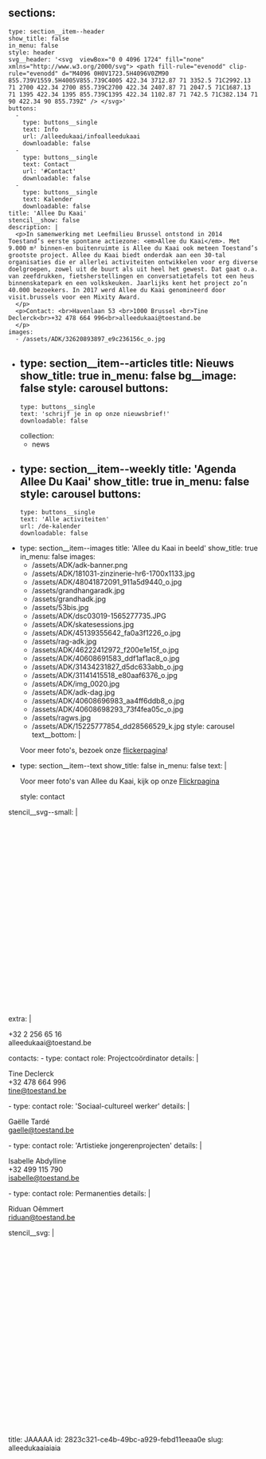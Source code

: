 sections:
  -
    type: section__item--header
    show_title: false
    in_menu: false
    style: header
    svg__header: '<svg  viewBox="0 0 4096 1724" fill="none" xmlns="http://www.w3.org/2000/svg"> <path fill-rule="evenodd" clip-rule="evenodd" d="M4096 0H0V1723.5H4096V0ZM90 855.739V1559.5H4005V855.739C4005 422.34 3712.87 71 3352.5 71C2992.13 71 2700 422.34 2700 855.739C2700 422.34 2407.87 71 2047.5 71C1687.13 71 1395 422.34 1395 855.739C1395 422.34 1102.87 71 742.5 71C382.134 71 90 422.34 90 855.739Z" /> </svg>'
    buttons:
      -
        type: buttons__single
        text: Info
        url: /alleedukaai/infoalleedukaai
        downloadable: false
      -
        type: buttons__single
        text: Contact
        url: '#Contact'
        downloadable: false
      -
        type: buttons__single
        text: Kalender
        downloadable: false
    title: 'Allee Du Kaai'
    stencil__show: false
    description: |
      <p>In samenwerking met Leefmilieu Brussel ontstond in 2014 Toestand’s eerste spontane actiezone: <em>Allee du Kaai</em>. Met 9.000 m² binnen-en buitenruimte is Allee du Kaai ook meteen Toestand’s grootste project. Allee du Kaai biedt onderdak aan een 30-tal organisaties die er allerlei activiteiten ontwikkelen voor erg diverse doelgroepen, zowel uit de buurt als uit heel het gewest. Dat gaat o.a. van zeefdrukken, fietsherstellingen en conversatietafels tot een heus binnenskatepark en een volkskeuken. Jaarlijks kent het project zo’n 40.000 bezoekers. In 2017 werd Allee du Kaai genomineerd door visit.brussels voor een Mixity Award.
      </p>
      <p>Contact: <br>Havenlaan 53 <br>1000 Brussel <br>Tine Declerck<br>+32 478 664 996<br>alleedukaai@toestand.be
      </p>
    images:
      - /assets/ADK/32620893897_e9c236156c_o.jpg
  -
    type: section__item--articles
    title: Nieuws
    show_title: true
    in_menu: false
    bg__image: false
    style: carousel
    buttons:
      -
        type: buttons__single
        text: 'schrijf je in op onze nieuwsbrief!'
        downloadable: false
    collection:
      - news
  -
    type: section__item--weekly
    title: 'Agenda Allee Du Kaai'
    show_title: true
    in_menu: false
    style: carousel
    buttons:
      -
        type: buttons__single
        text: 'Alle activiteiten'
        url: /de-kalender
        downloadable: false
  -
    type: section__item--images
    title: 'Allee du Kaai in beeld'
    show_title: true
    in_menu: false
    images:
      - /assets/ADK/adk-banner.png
      - /assets/ADK/181031-zinzinerie-hr6-1700x1133.jpg
      - /assets/ADK/48041872091_911a5d9440_o.jpg
      - /assets/grandhangaradk.jpg
      - /assets/grandhadk.jpg
      - /assets/53bis.jpg
      - /assets/ADK/dsc03019-1565277735.JPG
      - /assets/ADK/skatesessions.jpg
      - /assets/ADK/45139355642_fa0a3f1226_o.jpg
      - /assets/rag-adk.jpg
      - /assets/ADK/46222412972_f200e1e15f_o.jpg
      - /assets/ADK/40608691583_ddf1af1ac8_o.jpg
      - /assets/ADK/31434231827_d5dc633abb_o.jpg
      - /assets/ADK/31141415518_e80aaf6376_o.jpg
      - /assets/ADK/img_0020.jpg
      - /assets/ADK/adk-dag.jpg
      - /assets/ADK/40608696983_aa4ff6ddb8_o.jpg
      - /assets/ADK/40608698293_73f4fea05c_o.jpg
      - /assets/ragws.jpg
      - /assets/ADK/15225777854_dd28566529_k.jpg
    style: carousel
    text__bottom: |
      <p>Voor meer foto's, bezoek onze <a href="https://www.flickr.com/photos/alleedukaai/">flickerpagina</a>!
      </p>
  -
    type: section__item--text
    show_title: false
    in_menu: false
    text: |
      <p>Voor meer foto's van Allee du Kaai, kijk op onze <a href="https://www.flickr.com/photos/alleedukaai/" target="_blank">Flickrpagina</a>
      </p>
    style: contact
stencil__svg--small: |
  <svg  viewBox="0 0 4096 3223" fill="none" xmlns="http://www.w3.org/2000/svg">
    <path fill-rule="evenodd" clip-rule="evenodd" d="M4096 0H0V3223H4096V0ZM90 855.739V3152H4005L4005 855.739C4005 422.34 3712.87 71 3352.5 71C2992.13 71 2700 422.34 2700 855.739C2700 422.34 2407.87 71 2047.5 71C1687.13 71 1395 422.34 1395 855.739C1395 422.34 1102.87 71 742.5 71C382.134 71 90 422.34 90 855.739Z" />
    </svg>
extra: |
  <p>+32 2 256 65 16<br>alleedukaai@toestand.be<br>
  </p>
contacts:
  -
    type: contact
    role: Projectcoördinator
    details: |
      <p>Tine Declerck<br>+32 478 664 996<br><a href="mailto:tine@toestand.be">tine@toestand.be</a>
      </p>
  -
    type: contact
    role: 'Sociaal-cultureel werker'
    details: |
      <p>Gaëlle Tardé<br><a href="mailto:gaelle@toestand.be">gaelle@toestand.be</a>
      </p>
  -
    type: contact
    role: 'Artistieke jongerenprojecten'
    details: |
      <p>Isabelle Abdylline<br>+32 499 115 790<br><a href="mailto:isabelle@toestand.be">isabelle@toestand.be</a>
      </p>
  -
    type: contact
    role: Permanenties
    details: |
      <p>Riduan Oêmmert<br><a href="mailto:riduan@toestand.be">riduan@toestand.be</a>
      </p>
stencil__svg: |
  <svg  viewBox="0 0 4096 3223" fill="none" xmlns="http://www.w3.org/2000/svg">
    <path fill-rule="evenodd" clip-rule="evenodd" d="M4096 0H0V3223H4096V0ZM90 855.739V3152H4005L4005 855.739C4005 422.34 3712.87 71 3352.5 71C2992.13 71 2700 422.34 2700 855.739C2700 422.34 2407.87 71 2047.5 71C1687.13 71 1395 422.34 1395 855.739C1395 422.34 1102.87 71 742.5 71C382.134 71 90 422.34 90 855.739Z" />
    </svg>
title: JAAAAA
id: 2823c321-ce4b-49bc-a929-febd11eeaa0e
slug: alleedukaaiaiaia
